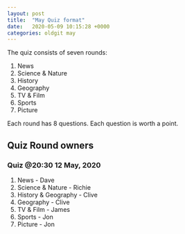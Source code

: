 ```yaml
---
layout: post
title:  "May Quiz format"
date:   2020-05-09 10:15:28 +0000
categories: oldgit may
---
```

The quiz consists of seven rounds:

1. News
1. Science & Nature
1. History
1. Geography
1. TV & Film
1. Sports
1. Picture

Each round has 8 questions. Each question is worth a point.

## Quiz Round owners

### Quiz @20:30 12 May, 2020

1. News - Dave
1. Science & Nature - Richie
1. History & Geography - Clive
1. Geography - Clive
1. TV & Film - James
1. Sports - Jon
1. Picture - Jon